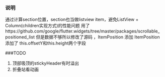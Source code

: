### 说明

 通过计算section位置，section也当做listview item，避免ListView + Column(children实现方式)的性能问题
 用了https://github.com/google/flutter.widgets/tree/master/packages/scrollable_positioned_list
 但是数据不够所以修改了源码 ，ItemPosition 添加 ItemPosition 添加了 this.offsetY和this.height两个字段

###TODO
1. 顶部吸顶的stickyHeader有时溢出
2. 折叠站看动画
